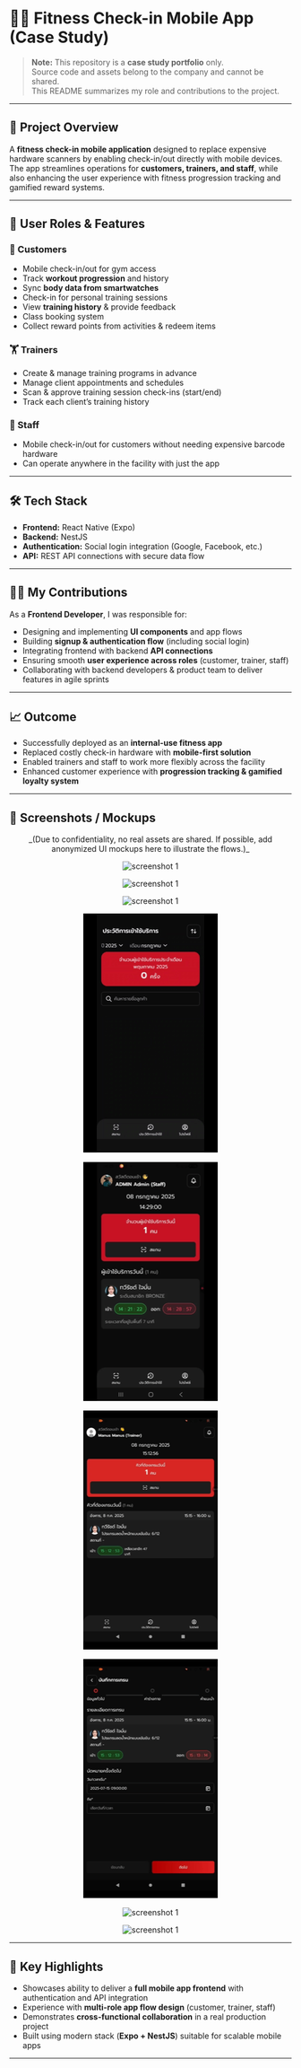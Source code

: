 # 🏋️‍♂️ Fitness Check-in Mobile App (Case Study)

> **Note:** This repository is a **case study portfolio** only.  
> Source code and assets belong to the company and cannot be shared.  
> This README summarizes my role and contributions to the project.

---

## 📱 Project Overview

A **fitness check-in mobile application** designed to replace expensive hardware scanners by enabling check-in/out directly with mobile devices.  
The app streamlines operations for **customers, trainers, and staff**, while also enhancing the user experience with fitness progression tracking and gamified reward systems.

---

## 👤 User Roles & Features

### 🧑 Customers

- Mobile check-in/out for gym access
- Track **workout progression** and history
- Sync **body data from smartwatches**
- Check-in for personal training sessions
- View **training history** & provide feedback
- Class booking system
- Collect reward points from activities & redeem items

### 🏋️ Trainers

- Create & manage training programs in advance
- Manage client appointments and schedules
- Scan & approve training session check-ins (start/end)
- Track each client’s training history

### 👩 Staff

- Mobile check-in/out for customers without needing expensive barcode hardware
- Can operate anywhere in the facility with just the app

---

## 🛠️ Tech Stack

- **Frontend:** React Native (Expo)
- **Backend:** NestJS
- **Authentication:** Social login integration (Google, Facebook, etc.)
- **API:** REST API connections with secure data flow

---

## 👨‍💻 My Contributions

As a **Frontend Developer**, I was responsible for:

- Designing and implementing **UI components** and app flows
- Building **signup & authentication flow** (including social login)
- Integrating frontend with backend **API connections**
- Ensuring smooth **user experience across roles** (customer, trainer, staff)
- Collaborating with backend developers & product team to deliver features in agile sprints

---

## 📈 Outcome

- Successfully deployed as an **internal-use fitness app**
- Replaced costly check-in hardware with **mobile-first solution**
- Enabled trainers and staff to work more flexibly across the facility
- Enhanced customer experience with **progression tracking & gamified loyalty system**

---

## 📸 Screenshots / Mockups

<div align="center">
_(Due to confidentiality, no real assets are shared. If possible, add anonymized UI mockups here to illustrate the flows.)_

![screenshot 1](./public/1_register1_edit%20-%20Made%20with%20Clipchamp.gif)

![screenshot 1](./public/2_register2_edit%20-%20Made%20with%20Clipchamp.gif)

![screenshot 1](./public/3_membercard_edit%20-%20Made%20with%20Clipchamp.gif)

![screenshot 1](./public/4_Staff_checkin%20-%20Made%20with%20Clipchamp.gif)

![screenshot 1](./public/5_Staff_Switchmode%20-%20Made%20with%20Clipchamp.gif)

![screenshot 1](./public/6_Trainerflow1%20-%20Made%20with%20Clipchamp.gif)

![screenshot 1](./public/7_Trainerflow2%20-%20Made%20with%20Clipchamp.gif)

![screenshot 1](./public/8_Event%20-%20Made%20with%20Clipchamp.gif)

![screenshot 1](./public/9_Event2%20-%20Made%20with%20Clipchamp.gif)

</div>

---

## 🚀 Key Highlights

- Showcases ability to deliver a **full mobile app frontend** with authentication and API integration
- Experience with **multi-role app flow design** (customer, trainer, staff)
- Demonstrates **cross-functional collaboration** in a real production project
- Built using modern stack (**Expo + NestJS**) suitable for scalable mobile apps

---
